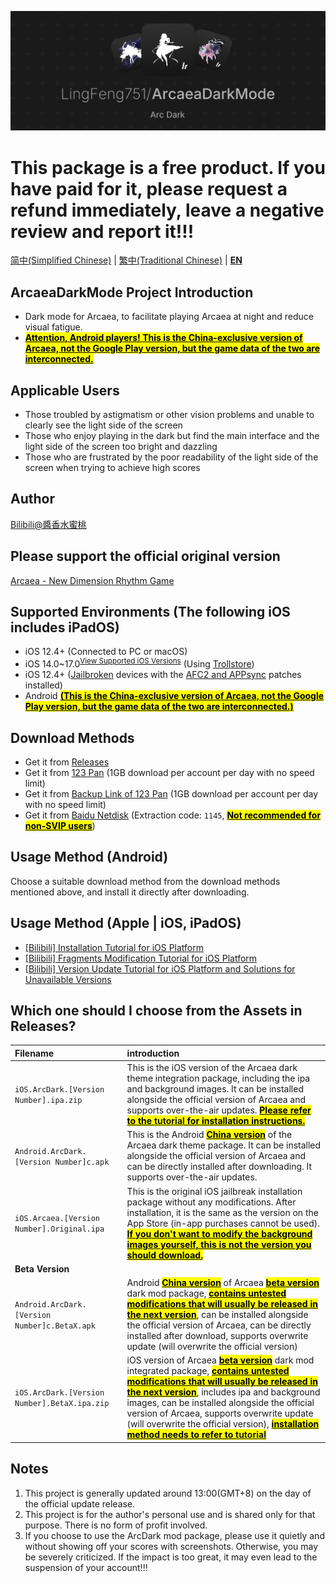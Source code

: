 ![image](ArcaeaDarkModeBanner.png)

# This package is a free product. If you have paid for it, please request a refund immediately, leave a negative review and report it!!! 

[简中(Simplified Chinese)](README.md) | [繁中(Traditional Chinese)](README_zh-Hant.md) | **[EN](README_en-US.md)**

## ArcaeaDarkMode Project Introduction
* Dark mode for Arcaea, to facilitate playing Arcaea at night and reduce visual fatigue.   
* <mark><ins>**Attention, Android players! This is the China-exclusive version of Arcaea, not the Google Play version, but the game data of the two are interconnected.**</mark></ins>

## Applicable Users
* Those troubled by astigmatism or other vision problems and unable to clearly see the light side of the screen
* Those who enjoy playing in the dark but find the main interface and the light side of the screen too bright and dazzling
* Those who are frustrated by the poor readability of the light side of the screen when trying to achieve high scores 

## Author
[Bilibili@醬香水蜜桃](https://space.bilibili.com/1731112026) 

## Please support the official original version
[Arcaea - New Dimension Rhythm Game](https://arcaea.lowiro.com/) 

## Supported Environments (The following iOS includes iPadOS)
* iOS 12.4+ (Connected to PC or macOS)
* iOS 14.0~17.0<sup>[View Supported iOS Versions](Trollstore_Support_Version.md)</sup> (Using [Trollstore](https://trollstore.org/))
* iOS 12.4+ ([Jailbroken](https://bing.com/search?q=how+to+jailbreak+iphone) devices with the [AFC2 and APPsync](https://www.3u.com/tutorial/articles/how-to-install-appsync-afc2-service) patches installed)
* Android <mark><ins>**(This is the China-exclusive version of Arcaea, not the Google Play version, but the game data of the two are interconnected.)**</mark></ins>

## Download Methods
* Get it from [Releases](https://github.com/LingFeng751/ArcaeaDarkMode/releases)
* Get it from [123 Pan](https://www.123684.com/s/HOGzTd-WhG7H) (1GB download per account per day with no speed limit)
* Get it from [Backup Link of 123 Pan](https://www.123865.com/s/HOGzTd-WhG7H) (1GB download per account per day with no speed limit)
* Get it from [Baidu Netdisk](https://pan.baidu.com/s/1BI6dKJd5P8EG7FsV6eh_rA?pwd=1145) (Extraction code: `1145`, <mark><ins>**Not recommended for non-SVIP users**</mark></ins>) 

## Usage Method (Android)
Choose a suitable download method from the download methods mentioned above, and install it directly after downloading. 

## Usage Method (Apple | iOS, iPadOS)
* [[Bilibili] Installation Tutorial for iOS Platform](https://www.bilibili.com/video/BV1VrQtYgEQg/)
* [[Bilibili] Fragments Modification Tutorial for iOS Platform](https://www.bilibili.com/video/BV1TCV1zZEYc/)
* [[Bilibili] Version Update Tutorial for iOS Platform and Solutions for Unavailable Versions](https://www.bilibili.com/video/BV1sTe8zfEM7/) 

## Which one should I choose from the Assets in Releases?
| Filename | introduction |
|:------|:------|
| `iOS.ArcDark.[Version Number].ipa.zip` | This is the iOS version of the Arcaea dark theme integration package, including the ipa and background images. It can be installed alongside the official version of Arcaea and supports over-the-air updates. <mark><ins>**Please refer to the [tutorial](https://www.bilibili.com/video/BV1VrQtYgEQg/) for installation instructions.**</mark></ins> |
| `Android.ArcDark.[Version Number]c.apk` | This is the Android <mark><ins>**China version**</mark></ins> of the Arcaea dark theme package. It can be installed alongside the official version of Arcaea and can be directly installed after downloading. It supports over-the-air updates. |
| `iOS.Arcaea.[Version Number].Original.ipa` | This is the original iOS jailbreak installation package without any modifications. After installation, it is the same as the version on the App Store (in-app purchases cannot be used). <mark><ins>**If you don't want to modify the background images yourself, this is not the version you should download.**</mark></ins> |
| **Beta Version** |  |
| `Android.ArcDark.[Version Number]c.BetaX.apk` | Android <mark><ins>**China version**</mark></ins> of Arcaea <mark><ins>**beta version**</mark></ins> dark mod package, <mark><ins>**contains untested modifications that will usually be released in the next version**</mark></ins>, can be installed alongside the official version of Arcaea, can be directly installed after download, supports overwrite update (will overwrite the official version) |
| `iOS.ArcDark.[Version Number].BetaX.ipa.zip` | iOS version of Arcaea <mark><ins>**beta version**</mark></ins> dark mod integrated package, <mark><ins>**contains untested modifications that will usually be released in the next version**</mark></ins>, includes ipa and background images, can be installed alongside the official version of Arcaea, supports overwrite update (will overwrite the official version), <mark><ins>**installation method needs to refer to [tutorial](https://www.bilibili.com/video/BV1VrQtYgEQg/)**</mark></ins> |

## Notes
1. This project is generally updated around 13:00(GMT+8) on the day of the official update release.
2. This project is for the author's personal use and is shared only for that purpose. There is no form of profit involved.
3. If you choose to use the ArcDark mod package, please use it quietly and without showing off your scores with screenshots. Otherwise, you may be severely criticized. If the impact is too great, it may even lead to the suspension of your account!!!
